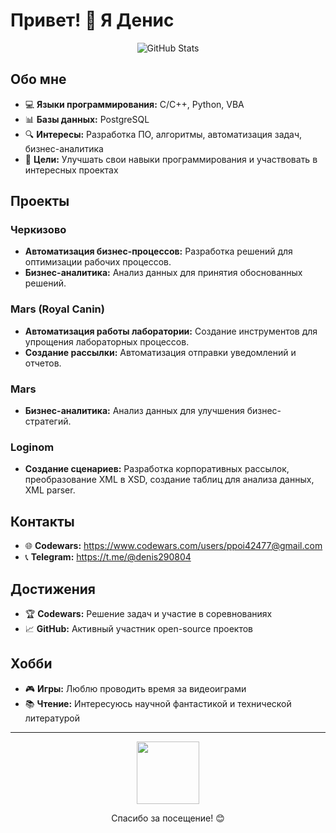 # Привет! 👋 Я Денис

<p align="center">
  <img src="https://github-readme-stats.vercel.app/api?username=ваш_юзернейм&show_icons=true&theme=radical" alt="GitHub Stats" />
</p>

## Обо мне

- 💻 **Языки программирования:** C/C++, Python, VBA
- 📊 **Базы данных:** PostgreSQL
- 🔍 **Интересы:** Разработка ПО, алгоритмы, автоматизация задач, бизнес-аналитика
- 🎯 **Цели:** Улучшать свои навыки программирования и участвовать в интересных проектах

## Проекты

### Черкизово
- **Автоматизация бизнес-процессов:** Разработка решений для оптимизации рабочих процессов.
- **Бизнес-аналитика:** Анализ данных для принятия обоснованных решений.

### Mars (Royal Canin)
- **Автоматизация работы лаборатории:** Создание инструментов для упрощения лабораторных процессов.
- **Создание рассылки:** Автоматизация отправки уведомлений и отчетов.

### Mars
- **Бизнес-аналитика:** Анализ данных для улучшения бизнес-стратегий.

### Loginom
- **Создание сценариев:** Разработка корпоративных рассылок, преобразование XML в XSD, создание таблиц для анализа данных, XML parser.

## Контакты

- 🌐 **Codewars:** https://www.codewars.com/users/ppoi42477@gmail.com
- 📞 **Telegram:** https://t.me/@denis290804

## Достижения

- 🏆 **Codewars:** Решение задач и участие в соревнованиях
- 📈 **GitHub:** Активный участник open-source проектов

## Хобби

- 🎮 **Игры:** Люблю проводить время за видеоиграми
- 📚 **Чтение:** Интересуюсь научной фантастикой и технической литературой

---

<p align="center">
  <img src="https://media.giphy.com/media/LmNwrBhejkK9EFP504/giphy.gif" width="100"/>
</p>

<p align="center">
  Спасибо за посещение! 😊
</p>

